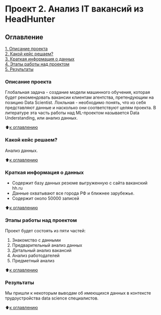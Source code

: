 # Проект 2.  Анализ IT вакансий из HeadHunter

## Оглавление  
[1. Описание проекта](https://github.com/AnyaChirkova/Project_2/blob/master/README.md#Описание-проекта)  
[2. Какой кейс решаем?](https://github.com/AnyaChirkova/Project_2/blob/master/README.md#Какой-кейс-решаем)  
[3. Краткая информация о данных](https://github.com/AnyaChirkova/Project_2/blob/master/README.md#Краткая-информация-о-данных)  
[4. Этапы работы над проектом](https://github.com/AnyaChirkova/Project_2/blob/master/README.md#Этапы-работы-над-проектом)  
[5. Результаты](https://github.com/AnyaChirkova/Project_2/blob/master/README.md#Результаты)    


### Описание проекта   

Глобальная задача - создание модели машинного обучения, которая будет рекомендовать вакансии клиентам агентства, претендующим на позицию Data Scientist. Локльная - необходимо понять, что из себя представляют данные и насколько они соответствуют целям проекта. В литературе эта часть работы над ML-проектом называется Data Understanding, или анализ данных.

:arrow_up:[к оглавлению](https://github.com/AnyaChirkova/Project_2/blob/master/README.md#Оглавление)

### Какой кейс решаем?

Анализ данных.

:arrow_up:[к оглавлению](https://github.com/AnyaChirkova/Project_2/blob/master/README.md#Оглавление)
### Краткая информация о данных

* Содержит базу данных резюме выгруженную с сайта ваканский hh.ru
* Данные охватывают все города РФ и ближнее зарубежье.
* Содержит около 50000 записей

:arrow_up:[к оглавлению](https://github.com/AnyaChirkova/Project_2/blob/master/README.md#Оглавление)

### Этапы работы над проектом 

Проект будет состоять из пяти частей:

1. Знакомство с данными
2. Предварительный анализ данных
3. Детальный анализ вакансий
4. Анализ работодателей
5. Предметный анализ

:arrow_up:[к оглавлению](https://github.com/AnyaChirkova/Project_2/blob/master/README.md#Оглавление)

### Результаты

Мы пришли к некоторым выводам об имеющихся данных в контексте трудоустройства data science специалистов.

:arrow_up:[к оглавлению](https://github.com/AnyaChirkova/Project_2/blob/master/README.md#Оглавление)